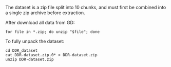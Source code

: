 The dataset is a zip file split into 10 chunks, and must first be combined into a single zip archive before extraction. 

After download all data from GD:

```shell
for file in *.zip; do unzip "$file"; done
```

To fully unpack the dataset:

```shell
cd DDR_dataset
cat DDR-dataset.zip.0* > DDR-dataset.zip
unzip DDR-dataset.zip
```